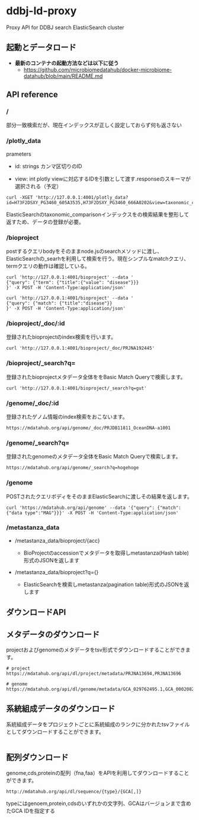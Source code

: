 # ddbj-ld-proxy
Proxy API for DDBJ search ElasticSearch cluster

## 起動とデータロード
- **最新のコンテナの起動方法などは以下に従う**
    - https://github.com/microbiomedatahub/docker-microbiome-datahub/blob/main/README.md

## API reference

### /
部分一致検索だが、現在インデックスが正しく設定しておらず何も返さない

### /plotly_data

prameters
- id: strings 
    カンマ区切りのID
    
- view: int
    plotly viewに対応するIDを引数として渡す.responseのスキーマが選択される（予定）

```
curl -XGET 'http://127.0.0.1:4001/plotly_data?id=H73F2DSXY_PG3460_605A3535,H73F2DSXY_PG3460_666A0202&view=taxonomic_comparison'
```

ElasticSearchのtaxonomic_comparisonインデックスをの検索結果を整形して返すため、データの登録が必要。


### /bioproject

postするクエリbodyをそのままnode.jsのsearchメソッドに渡し、ElasticSearchの_searhを利用して検索を行う。現在シンプルなmatchクエリ、termクエリの動作は確認している。

```
curl 'http://127.0.0.1:4001/bioproject' --data '
{"query": {"term": {"title":{"value": "disease"}}}
}' -X POST -H 'Content-Type:application/json'
```
```
curl 'http://127.0.0.1:4001/bioproject' --data '
{"query": {"match": {"title":"disease"}}
}' -X POST -H 'Content-Type:application/json'
```

### /bioproject/_doc/:id

登録されたbioprojectのindex検索を行います。　

```
curl 'http://127.0.0.1:4001/bioproject/_doc/PRJNA192445'
```

### /bioproject/_search?q=

登録されたbioprojectメタデータ全体ををBasic Match Queryで検索します。

```
curl 'http://127.0.0.1:4001/bioproject/_search?q=gut'
```

### /genome/_doc/:id
登録されたゲノム情報のindex検索をおこないます。

```
https://mdatahub.org/api/genome/_doc/PRJDB11811_OceanDNA-a1001
```

### /genome/_search?q=
登録されたgenomeのメタデータ全体をBasic Match Queryで検索します。

```
https://mdatahub.org/api/genome/_search?q=hogehoge
```

### /genome
POSTされたクエリボディをそのままElasticSearchに渡しその結果を返します。

```
curl 'https://mdatahub.org/api/genome' --data '{"query": {"match": {"data type":"MAG"}}}' -X POST -H 'Content-Type:application/json'
```


### /metastanza_data

- /metastanza_data/bioproject/{acc}
    - BioProjectのaccessionでメタデータを取得しmetastanza(Hash table)形式のJSONを返します

- /metastanza_data/bioproject?q={}
    - ElasticSearchを検索しmetastanza(pagination table)形式のJSONを返します


## ダウンロードAPI

## メタデータのダウンロード
projectおよびgenomeのメタデータをtsv形式でダウンロードすることができます。

```
# project
https://mdatahub.org/api/dl/project/metadata/PRJNA13694,PRJNA13696

# genome
https://mdatahub.org/api/dl/genome/metadata/GCA_029762495.1,GCA_000208265.2
```

## 系統組成データのダウンロード
系統組成データをプロジェクトごとに系統組成のランクに分かれたtsvファイルとしてダウンロードすることができます。

```https://mdatahub.org/api/dl/project/composition/PRJNA464990,PRJNA464992,PRJNA464993
```

## 配列ダウンロード

genome,cds,proteinの配列（fna,faa）をAPIを利用してダウンロードすることができます。

```
http://mdatahub.org/api/dl/sequence/{type}/{GCA[,]}
```
typeにはgenoem,protein,cdsのいずれかの文字列、GCAはバージョンまで含めたGCA IDを指定する